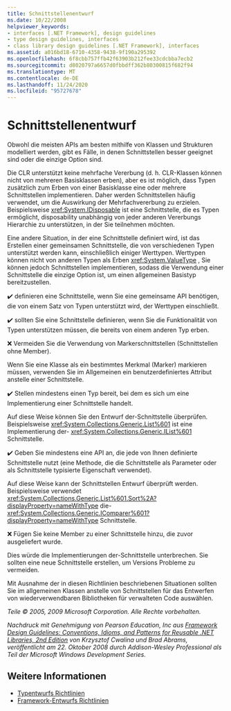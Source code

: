 ```yaml
---
title: Schnittstellenentwurf
ms.date: 10/22/2008
helpviewer_keywords:
- interfaces [.NET Framework], design guidelines
- type design guidelines, interfaces
- class library design guidelines [.NET Framework], interfaces
ms.assetid: a016bd18-6710-4358-9438-9f190a295392
ms.openlocfilehash: 6f8cbb757ffb42f63903b212fee33cdcbba7ecb2
ms.sourcegitcommit: d8020797a6657d0fbbdff362b80300815f682f94
ms.translationtype: MT
ms.contentlocale: de-DE
ms.lasthandoff: 11/24/2020
ms.locfileid: "95727678"
---
```

# <a name="interface-design"></a>Schnittstellenentwurf

Obwohl die meisten APIs am besten mithilfe von Klassen und Strukturen modelliert werden, gibt es Fälle, in denen Schnittstellen besser geeignet sind oder die einzige Option sind.

 Die CLR unterstützt keine mehrfache Vererbung (d. h. CLR-Klassen können nicht von mehreren Basisklassen erben), aber es ist möglich, dass Typen zusätzlich zum Erben von einer Basisklasse eine oder mehrere Schnittstellen implementieren. Daher werden Schnittstellen häufig verwendet, um die Auswirkung der Mehrfachvererbung zu erzielen. Beispielsweise <xref:System.IDisposable> ist eine Schnittstelle, die es Typen ermöglicht, disposability unabhängig von jeder anderen Vererbungs Hierarchie zu unterstützen, in der Sie teilnehmen möchten.

 Eine andere Situation, in der eine Schnittstelle definiert wird, ist das Erstellen einer gemeinsamen Schnittstelle, die von verschiedenen Typen unterstützt werden kann, einschließlich einiger Werttypen. Werttypen können nicht von anderen Typen als Erben <xref:System.ValueType> , Sie können jedoch Schnittstellen implementieren, sodass die Verwendung einer Schnittstelle die einzige Option ist, um einen allgemeinen Basistyp bereitzustellen.

 ✔️ definieren eine Schnittstelle, wenn Sie eine gemeinsame API benötigen, die von einem Satz von Typen unterstützt wird, der Werttypen einschließt.

 ✔️ sollten Sie eine Schnittstelle definieren, wenn Sie die Funktionalität von Typen unterstützen müssen, die bereits von einem anderen Typ erben.

 ❌ Vermeiden Sie die Verwendung von Markerschnittstellen (Schnittstellen ohne Member).

 Wenn Sie eine Klasse als ein bestimmtes Merkmal (Marker) markieren müssen, verwenden Sie im Allgemeinen ein benutzerdefiniertes Attribut anstelle einer Schnittstelle.

 ✔️ Stellen mindestens einen Typ bereit, bei dem es sich um eine Implementierung einer Schnittstelle handelt.

 Auf diese Weise können Sie den Entwurf der-Schnittstelle überprüfen. Beispielsweise <xref:System.Collections.Generic.List%601> ist eine Implementierung der- <xref:System.Collections.Generic.IList%601> Schnittstelle.

 ✔️ Geben Sie mindestens eine API an, die jede von Ihnen definierte Schnittstelle nutzt (eine Methode, die die Schnittstelle als Parameter oder als Schnittstelle typisierte Eigenschaft verwendet).

 Auf diese Weise kann der Schnittstellen Entwurf überprüft werden. Beispielsweise verwendet <xref:System.Collections.Generic.List%601.Sort%2A?displayProperty=nameWithType> die- <xref:System.Collections.Generic.IComparer%601?displayProperty=nameWithType> Schnittstelle.

 ❌ Fügen Sie keine Member zu einer Schnittstelle hinzu, die zuvor ausgeliefert wurde.

 Dies würde die Implementierungen der-Schnittstelle unterbrechen. Sie sollten eine neue Schnittstelle erstellen, um Versions Probleme zu vermeiden.

 Mit Ausnahme der in diesen Richtlinien beschriebenen Situationen sollten Sie im allgemeinen Klassen anstelle von Schnittstellen für das Entwerfen von wiederverwendbaren Bibliotheken für verwalteten Code auswählen.

 *Teile © 2005, 2009 Microsoft Corporation. Alle Rechte vorbehalten.*

 *Nachdruck mit Genehmigung von Pearson Education, Inc aus [Framework Design Guidelines: Conventions, Idioms, and Patterns for Reusable .NET Libraries, 2nd Edition](https://www.informit.com/store/framework-design-guidelines-conventions-idioms-and-9780321545619) von Krzysztof Cwalina und Brad Abrams, veröffentlicht am 22. Oktober 2008 durch Addison-Wesley Professional als Teil der Microsoft Windows Development Series.*

## <a name="see-also"></a>Weitere Informationen

- [Typentwurfs Richtlinien](type.md)
- [Framework-Entwurfs Richtlinien](index.md)
